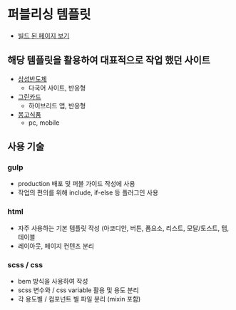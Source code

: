 # 퍼블리싱 템플릿

- [빌드 된 페이지 보기](https://vanadis0929.github.io/publish_templete/deploy/gate/gate_viewHtml/index_pc.html)

## 해당 템플릿을 활용하여 대표적으로 작업 했던 사이트

- [삼성반도체](https://semiconductor.samsung.com/)
  - 다국어 사이트, 반응형
- [그린카드](https://green-card.co.kr/app/mainPage.do)
  - 하이브리드 앱, 반응형
- [몽고식품](https://www.monggofood.com/)
  - pc, mobile

## 사용 기술

### gulp

- production 배포 및 퍼블 가이드 작성에 사용
- 작업의 편의를 위해 include, if-else 등 플러그인 사용

### html

- 자주 사용하는 기본 템플릿 작성 (아코디안, 버튼, 폼요소, 리스트, 모달/토스트, 탭, 테이블
- 레이아웃, 페이지 컨텐츠 분리

### scss / css

- bem 방식을 사용하여 작성
- scss 변수와 / css variable 활용 및 용도 분리
- 각 용도별 / 컴포넌트 별 파일 분리 (mixin 포함)
